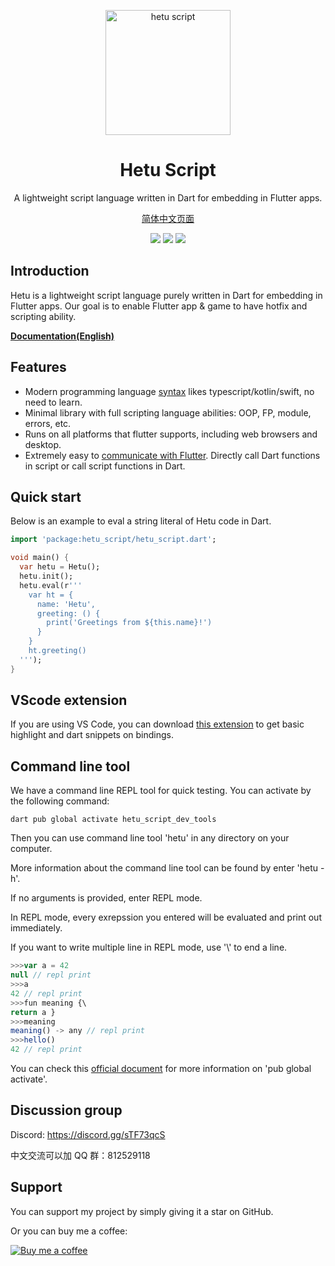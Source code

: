 <p align="center">
  <a href="https://hetu.dev">
    <img alt="hetu script" width="200px" src="https://hetu.dev/image/hetu-logo-large.png">
  </a>
  <h1 align="center">Hetu Script</h1>
</p>

<p align="center">
A lightweight script language written in Dart for embedding in Flutter apps.
</p>

<p align="center">
  <a href="https://github.com/hetu-script/hetu-script/blob/master/packages/hetu_script/README_ZH.md">简体中文页面</a>
</p>

<p align="center">
  <a title="Pub" href="https://pub.dev/packages/hetu_script" ><img src="https://img.shields.io/pub/v/hetu_script" /></a>
  <a title="VSCode Extension" href="https://marketplace.visualstudio.com/items?itemName=hetu-script.hetuscript" ><img src="https://vsmarketplacebadge.apphb.com/version/hetu-script.hetuscript.svg" /></a>
  <a title="Discord" href="https://discord.gg/sTF73qcS" ><img src="https://img.shields.io/discord/829269197727989760" /></a>
</p>

## Introduction

Hetu is a lightweight script language purely written in Dart for embedding in Flutter apps. Our goal is to enable Flutter app & game to have hotfix and scripting ability.

**[Documentation(English)](https://hetu.dev/docs/en-US/)**

## Features

- Modern programming language [syntax](https://hetu.dev/docs/en-US/syntax/) likes typescript/kotlin/swift, no need to learn.
- Minimal library with full scripting language abilities: OOP, FP, module, errors, etc.
- Runs on all platforms that flutter supports, including web browsers and desktop.
- Extremely easy to [communicate with Flutter](https://hetu.dev/docs/en-US/binding/). Directly call Dart functions in script or call script functions in Dart.

## Quick start

Below is an example to eval a string literal of Hetu code in Dart.

```dart
import 'package:hetu_script/hetu_script.dart';

void main() {
  var hetu = Hetu();
  hetu.init();
  hetu.eval(r'''
    var ht = {
      name: 'Hetu',
      greeting: () {
        print('Greetings from ${this.name}!')
      }
    }
    ht.greeting()
  ''');
}
```

## VScode extension

If you are using VS Code, you can download [this extension](https://marketplace.visualstudio.com/items?itemName=hetu-script.hetuscript) to get basic highlight and dart snippets on bindings.

## Command line tool

We have a command line REPL tool for quick testing. You can activate by the following command:

```
dart pub global activate hetu_script_dev_tools
```

Then you can use command line tool 'hetu' in any directory on your computer.

More information about the command line tool can be found by enter 'hetu -h'.

If no arguments is provided, enter REPL mode.

In REPL mode, every exrepssion you entered will be evaluated and print out immediately.

If you want to write multiple line in REPL mode, use '\\' to end a line.

```typescript
>>>var a = 42
null // repl print
>>>a
42 // repl print
>>>fun meaning {\
return a }
>>>meaning
meaning() -> any // repl print
>>>hello()
42 // repl print
```

You can check this [official document](https://dart.dev/tools/pub/cmd/pub-global) for more information on 'pub global activate'.

## Discussion group

Discord: https://discord.gg/sTF73qcS

中文交流可以加 QQ 群：812529118

## Support

You can support my project by simply giving it a star on GitHub.

Or you can buy me a coffee:

[![Buy me a coffee](https://hetu.dev/image/buy_me_a_coffee_small.png)](https://www.buymeacoffee.com/chengfubeiming)
